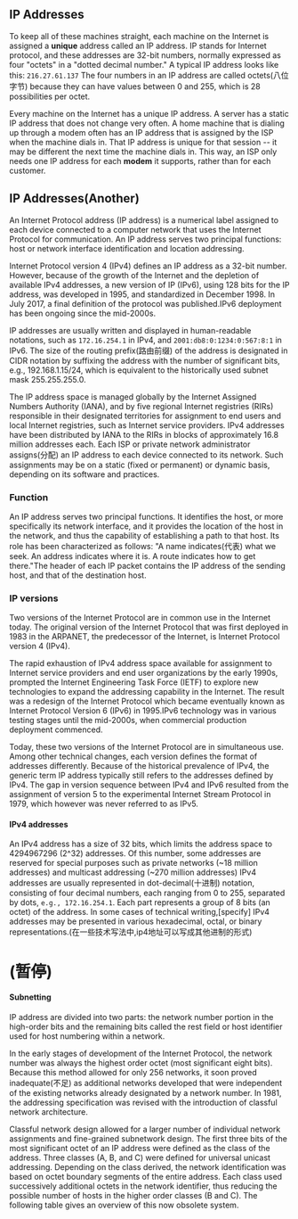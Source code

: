 ## IP Addresses

To keep all of these machines straight, each machine on the Internet is assigned a **unique** address called an IP address. IP stands for Internet protocol, and these addresses are 32-bit numbers, normally expressed as four "octets" in a "dotted decimal number." A typical IP address looks like this:
`216.27.61.137`
The four numbers in an IP address are called octets(八位字节) because they can have values between 0 and 255, which is 28 possibilities per octet.

Every machine on the Internet has a unique IP address. A server has a static IP address that does not change very often. A home machine that is dialing up through a modem often has an IP address that is assigned by the ISP when the machine dials in. That IP address is unique for that session -- it may be different the next time the machine dials in. This way, an ISP only needs one IP address for each **modem** it supports, rather than for each customer.

## IP Addresses(Another)
An Internet Protocol address (IP address) is a numerical label assigned to each device connected to a computer network that uses the Internet Protocol for communication. An IP address serves two principal functions: host or network interface identification and location addressing.

Internet Protocol version 4 (IPv4) defines an IP address as a 32-bit number. However, because of the growth of the Internet and the depletion of available IPv4 addresses, a new version of IP (IPv6), using 128 bits for the IP address, was developed in 1995, and standardized in December 1998. In July 2017, a final definition of the protocol was published.IPv6 deployment has been ongoing since the mid-2000s.

IP addresses are usually written and displayed in human-readable notations, such as `172.16.254.1` in IPv4, and `2001:db8:0:1234:0:567:8:1` in IPv6. The size of the routing prefix(路由前缀) of the address is designated in CIDR notation by suffixing the address with the number of significant bits, e.g., 192.168.1.15/24, which is equivalent to the historically used subnet mask 255.255.255.0.

The IP address space is managed globally by the Internet Assigned Numbers Authority (IANA), and by five regional Internet registries (RIRs) responsible in their designated territories for assignment to end users and local Internet registries, such as Internet service providers. IPv4 addresses have been distributed by IANA to the RIRs in blocks of approximately 16.8 million addresses each. Each ISP or private network administrator assigns(分配) an IP address to each device connected to its network. Such assignments may be on a static (fixed or permanent) or dynamic basis, depending on its software and practices.
### Function
An IP address serves two principal functions. It identifies the host, or more specifically its network interface, and it provides the location of the host in the network, and thus the capability of establishing a path to that host. Its role has been characterized as follows: "A name indicates(代表) what we seek. An address indicates where it is. A route indicates how to get there."The header of each IP packet contains the IP address of the sending host, and that of the destination host.
### IP versions
Two versions of the Internet Protocol are in common use in the Internet today. The original version of the Internet Protocol that was first deployed in 1983 in the ARPANET, the predecessor of the Internet, is Internet Protocol version 4 (IPv4).

The rapid exhaustion of IPv4 address space available for assignment to Internet service providers and end user organizations by the early 1990s, prompted the Internet Engineering Task Force (IETF) to explore new technologies to expand the addressing capability in the Internet. The result was a redesign of the Internet Protocol which became eventually known as Internet Protocol Version 6 (IPv6) in 1995.IPv6 technology was in various testing stages until the mid-2000s, when commercial production deployment commenced.

Today, these two versions of the Internet Protocol are in simultaneous use. Among other technical changes, each version defines the format of addresses differently. Because of the historical prevalence of IPv4, the generic term IP address typically still refers to the addresses defined by IPv4. The gap in version sequence between IPv4 and IPv6 resulted from the assignment of version 5 to the experimental Internet Stream Protocol in 1979, which however was never referred to as IPv5.
#### IPv4 addresses
An IPv4 address has a size of 32 bits, which limits the address space to 4294967296 (2^32) addresses. Of this number, some addresses are reserved for special purposes such as private networks (~18 million addresses) and multicast addressing (~270 million addresses)
IPv4 addresses are usually represented in dot-decimal(十进制) notation, consisting of four decimal numbers, each ranging from 0 to 255, separated by dots, `e.g., 172.16.254.1`. Each part represents a group of 8 bits (an octet) of the address. In some cases of technical writing,[specify] IPv4 addresses may be presented in various hexadecimal, octal, or binary representations.(在一些技术写法中,ip4地址可以写成其他进制的形式)
# (暂停)
#### Subnetting
IP address are divided into two parts: the network number portion in the high-order bits and the remaining bits called the rest field or host identifier used for host numbering within a network.

In the early stages of development of the Internet Protocol, the network number was always the highest order octet (most significant eight bits). Because this method allowed for only 256 networks, it soon proved inadequate(不足) as additional networks developed that were independent of the existing networks already designated by a network number. In 1981, the addressing specification was revised with the introduction of classful network architecture.

Classful network design allowed for a larger number of individual network assignments and fine-grained subnetwork design. The first three bits of the most significant octet of an IP address were defined as the class of the address. Three classes (A, B, and C) were defined for universal unicast addressing. Depending on the class derived, the network identification was based on octet boundary segments of the entire address. Each class used successively additional octets in the network identifier, thus reducing the possible number of hosts in the higher order classes (B and C). The following table gives an overview of this now obsolete system.
